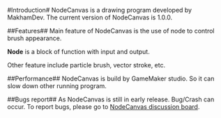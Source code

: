 #Introduction#
NodeCanvas is a drawing program developed by MakhamDev. The current version of NodeCanvas is 1.0.0.

##Features##
Main feature of NodeCanvas is the use of node to control brush appearance. 

**Node** is a block of function with input and output.


Other feature include particle brush, vector stroke, etc.

##Performance##
NodeCanvas is build by GameMaker studio. So it can slow down other running program. 

##Bugs report##
As NodeCanvas is still in early release. Bug/Crash can occur. To report bugs, please go to [NodeCanvas discussion board](https://makham.itch.io/nodecanvas).